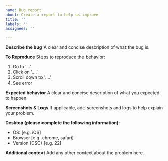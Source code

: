 ```yaml
---
name: Bug report
about: Create a report to help us improve
title: ''
labels: ''
assignees: ''

---
```


**Describe the bug**
A clear and concise description of what the bug is.

**To Reproduce**
Steps to reproduce the behavior:
1. Go to '...'
2. Click on '....'
3. Scroll down to '....'
4. See error

**Expected behavior**
A clear and concise description of what you expected to happen.

**Screenshots & Logs**
If applicable, add screenshots and logs to help explain your problem.

**Desktop (please complete the following information):**
 - OS: [e.g. iOS]
 - Browser [e.g. chrome, safari]
 - Version (DSC) [e.g. 22]

**Additional context**
Add any other context about the problem here.
